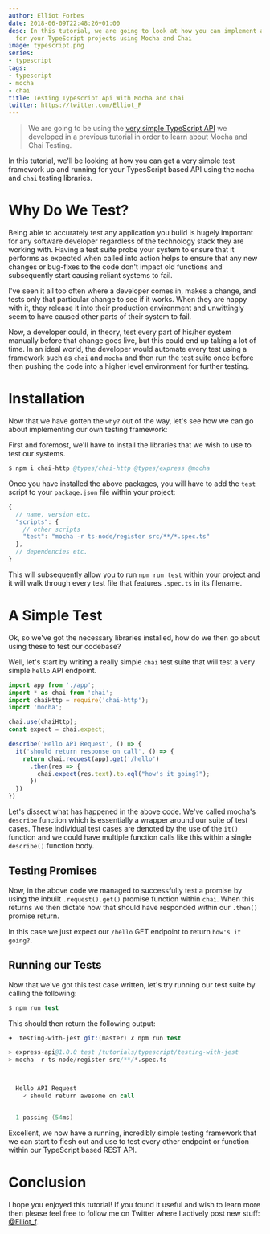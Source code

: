 ```yaml
---
author: Elliot Forbes
date: 2018-06-09T22:48:26+01:00
desc: In this tutorial, we are going to look at how you can implement a testing framework
  for your TypeScript projects using Mocha and Chai
image: typescript.png
series:
- typescript
tags:
- typescript
- mocha
- chai
title: Testing Typescript Api With Mocha and Chai
twitter: https://twitter.com/Elliot_F
---
```


> We are going to be using the [very simple TypeScript API](/typescript/creating-rest-api-express-typescript/) we developed in a previous tutorial in order to learn about Mocha and Chai Testing.

In this tutorial, we'll be looking at how you can get a very simple test framework up and running for your TypesScript based API using the `mocha` and `chai` testing libraries.

# Why Do We Test?

Being able to accurately test any application you build is hugely important for any software developer regardless of the technology stack they are working with. Having a test suite probe your system to ensure that it performs as expected when called into action helps to ensure that any new changes or bug-fixes to the code don't impact old functions and subsequently start causing reliant systems to fail.

I've seen it all too often where a developer comes in, makes a change, and tests only that particular change to see if it works. When they are happy with it, they release it into their production environment and unwittingly seem to have caused other parts of their system to fail.

Now, a developer could, in theory, test every part of his/her system manually before that change goes live, but this could end up taking a lot of time. In an ideal world, the developer would automate every test using a framework such as `chai` and `mocha` and then run the test suite once before then pushing the code into a higher level environment for further testing.

# Installation

Now that we have gotten the `why?` out of the way, let's see how we can go about implementing our own testing framework:

First and foremost, we'll have to install the libraries that we wish to use to test our systems.

```s
$ npm i chai-http @types/chai-http @types/express @mocha
```

Once you have installed the above packages, you will have to add the `test` script to your `package.json` file within your project:

```js
{
  // name, version etc.
  "scripts": {
    // other scripts
    "test": "mocha -r ts-node/register src/**/*.spec.ts"
  },
  // dependencies etc.
}
```

This will subsequently allow you to run `npm run test` within your project and it will walk through every test file that features `.spec.ts` in its filename.

# A Simple Test

Ok, so we've got the necessary libraries installed, how do we then go about using these to test our codebase? 

Well, let's start by writing a really simple `chai` test suite that will test a very simple `hello` API endpoint.

```js
import app from './app';
import * as chai from 'chai';
import chaiHttp = require('chai-http');
import 'mocha';

chai.use(chaiHttp);
const expect = chai.expect;

describe('Hello API Request', () => {
  it('should return response on call', () => {
    return chai.request(app).get('/hello')
      .then(res => {
        chai.expect(res.text).to.eql("how's it going?");
      })
  })
})
```

Let's dissect what has happened in the above code. We've called mocha's `describe` function which is essentially a wrapper around our suite of test cases. These individual test cases are denoted by the use of the `it()` function and we could have multiple function calls like this within a single `describe()` function body.

## Testing Promises

Now, in the above code we managed to successfully test a promise by using the inbuilt `.request().get()` promise function within `chai`. When this returns we then dictate how that should have responded within our `.then()` promise return. 

In this case we just expect our `/hello` GET endpoint to return `how's it going?`.

## Running our Tests

Now that we've got this test case written, let's try running our test suite by calling the following: 

```s
$ npm run test
```

This should then return the following output:

```s
➜  testing-with-jest git:(master) ✗ npm run test

> express-api@1.0.0 test /tutorials/typescript/testing-with-jest
> mocha -r ts-node/register src/**/*.spec.ts



  Hello API Request
    ✓ should return awesome on call


  1 passing (54ms)
```

Excellent, we now have a running, incredibly simple testing framework that we can start to flesh out and use to test every other endpoint or function within our TypeScript based REST API.

# Conclusion

I hope you enjoyed this tutorial! If you found it useful and wish to learn more then please feel free to follow me on Twitter where I actively post new stuff: [@Elliot_f](https://twitter.com/elliot_f).
